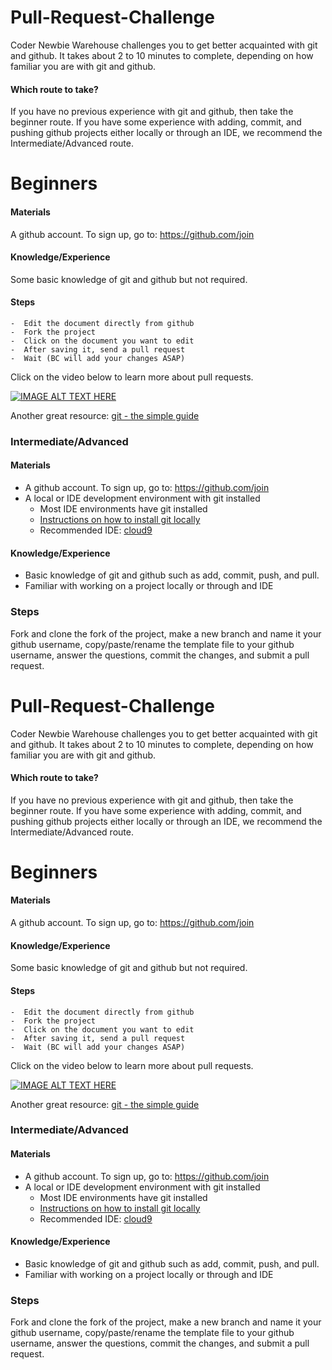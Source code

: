 # Pull-Request-Challenge
Coder Newbie Warehouse challenges you to get better acquainted with git and github. It takes about 2 to 10 minutes to complete, depending on how familiar you are with git and github.

#### Which route to take?

If you have no previous experience with git and github, then take the beginner route. If you have some experience with adding, commit, and pushing github projects either locally or through an IDE, we recommend the Intermediate/Advanced route.

# Beginners
#### Materials
A github account. To sign up, go to: https://github.com/join

#### Knowledge/Experience
Some basic knowledge of git and github but not required.

#### Steps
    -  Edit the document directly from github
    -  Fork the project
    -  Click on the document you want to edit
    -  After saving it, send a pull request
    -  Wait (BC will add your changes ASAP)

Click on the video below to learn more about pull requests.

[![IMAGE ALT TEXT HERE](http://img.youtube.com/vi/YTbRzhQju4c/0.jpg)](http://www.youtube.com/watch?v=YTbRzhQju4c)


Another great resource: [git - the simple guide](http://rogerdudler.github.io/git-guide/)

### Intermediate/Advanced
#### Materials
- A github account. To sign up, go to: https://github.com/join
- A local or IDE development environment with git installed
  - Most IDE environments have git installed
  - [Instructions on how to install git locally](https://git-scm.com/book/en/v2/Getting-Started-Installing-Git)
  - Recommended IDE: [cloud9](https://c9.io/)
#### Knowledge/Experience
- Basic knowledge of git and github such as add, commit, push, and pull.
- Familiar with working on a project locally or through and IDE

### Steps
Fork and clone the fork of the project, make a new branch and name it your github username, copy/paste/rename the template file to your github username, answer the questions, commit the changes, and submit a pull request.
# Pull-Request-Challenge
Coder Newbie Warehouse challenges you to get better acquainted with git and github. It takes about 2 to 10 minutes to complete, depending on how familiar you are with git and github.

#### Which route to take?

If you have no previous experience with git and github, then take the beginner route. If you have some experience with adding, commit, and pushing github projects either locally or through an IDE, we recommend the Intermediate/Advanced route.

# Beginners
#### Materials
A github account. To sign up, go to: https://github.com/join

#### Knowledge/Experience
Some basic knowledge of git and github but not required.

#### Steps
    -  Edit the document directly from github
    -  Fork the project
    -  Click on the document you want to edit
    -  After saving it, send a pull request
    -  Wait (BC will add your changes ASAP)

Click on the video below to learn more about pull requests.

[![IMAGE ALT TEXT HERE](http://img.youtube.com/vi/YTbRzhQju4c/0.jpg)](http://www.youtube.com/watch?v=YTbRzhQju4c)


Another great resource: [git - the simple guide](http://rogerdudler.github.io/git-guide/)

### Intermediate/Advanced
#### Materials
- A github account. To sign up, go to: https://github.com/join
- A local or IDE development environment with git installed
  - Most IDE environments have git installed
  - [Instructions on how to install git locally](https://git-scm.com/book/en/v2/Getting-Started-Installing-Git)
  - Recommended IDE: [cloud9](https://c9.io/)
#### Knowledge/Experience
- Basic knowledge of git and github such as add, commit, push, and pull.
- Familiar with working on a project locally or through and IDE

### Steps
Fork and clone the fork of the project, make a new branch and name it your github username, copy/paste/rename the template file to your github username, answer the questions, commit the changes, and submit a pull request.
